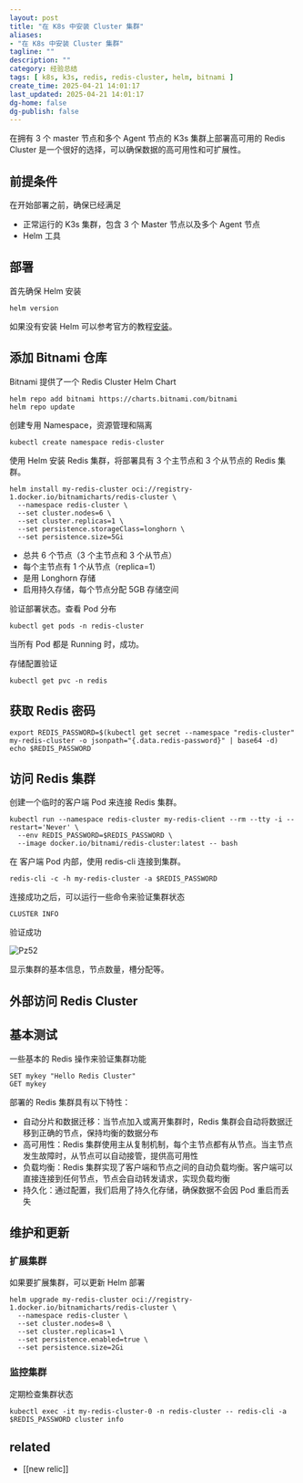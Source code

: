 ```yaml
---
layout: post
title: "在 K8s 中安装 Cluster 集群"
aliases:
- "在 K8s 中安装 Cluster 集群"
tagline: ""
description: ""
category: 经验总结
tags: [ k8s, k3s, redis, redis-cluster, helm, bitnami ]
create_time: 2025-04-21 14:01:17
last_updated: 2025-04-21 14:01:17
dg-home: false
dg-publish: false
---
```


在拥有 3 个 master 节点和多个 Agent 节点的 K3s 集群上部署高可用的 Redis Cluster 是一个很好的选择，可以确保数据的高可用性和可扩展性。

## 前提条件

在开始部署之前，确保已经满足

- 正常运行的 K3s 集群，包含 3 个 Master 节点以及多个 Agent 节点
- Helm 工具

## 部署

首先确保 Helm 安装

```
helm version
```

如果没有安装 Helm 可以参考官方的教程[安装](https://helm.sh/docs/intro/install/)。

## 添加 Bitnami 仓库

Bitnami 提供了一个 Redis Cluster Helm Chart

```
helm repo add bitnami https://charts.bitnami.com/bitnami
helm repo update
```

创建专用 Namespace，资源管理和隔离

```
kubectl create namespace redis-cluster
```

使用 Helm 安装 Redis 集群，将部署具有 3 个主节点和 3 个从节点的 Redis 集群。

```
helm install my-redis-cluster oci://registry-1.docker.io/bitnamicharts/redis-cluster \
  --namespace redis-cluster \
  --set cluster.nodes=6 \
  --set cluster.replicas=1 \
  --set persistence.storageClass=longhorn \
  --set persistence.size=5Gi
```

- 总共 6 个节点（3 个主节点和 3 个从节点）
- 每个主节点有 1 个从节点（replica=1）
- 是用 Longhorn 存储
- 启用持久存储，每个节点分配 5GB 存储空间

验证部署状态。查看 Pod 分布

```
kubectl get pods -n redis-cluster
```

当所有 Pod 都是 Running 时，成功。

存储配置验证

```
kubectl get pvc -n redis
```

## 获取 Redis 密码

```
export REDIS_PASSWORD=$(kubectl get secret --namespace "redis-cluster" my-redis-cluster -o jsonpath="{.data.redis-password}" | base64 -d)
echo $REDIS_PASSWORD
```

## 访问 Redis 集群

创建一个临时的客户端 Pod 来连接 Redis 集群。

```
kubectl run --namespace redis-cluster my-redis-client --rm --tty -i --restart='Never' \
  --env REDIS_PASSWORD=$REDIS_PASSWORD \
  --image docker.io/bitnami/redis-cluster:latest -- bash
```

在 客户端 Pod 内部，使用 redis-cli 连接到集群。

```
redis-cli -c -h my-redis-cluster -a $REDIS_PASSWORD
```

连接成功之后，可以运行一些命令来验证集群状态

```
CLUSTER INFO
```

验证成功

![Pz52](https://photo.einverne.info/images/2025/04/21/Pz52.png)

显示集群的基本信息，节点数量，槽分配等。

## 外部访问 Redis Cluster




## 基本测试

一些基本的 Redis 操作来验证集群功能

```
SET mykey "Hello Redis Cluster"
GET mykey
```

部署的 Redis 集群具有以下特性：

- 自动分片和数据迁移：当节点加入或离开集群时，Redis 集群会自动将数据迁移到正确的节点，保持均衡的数据分布
- 高可用性：Redis 集群使用主从复制机制，每个主节点都有从节点。当主节点发生故障时，从节点可以自动接管，提供高可用性
- 负载均衡：Redis 集群实现了客户端和节点之间的自动负载均衡。客户端可以直接连接到任何节点，节点会自动转发请求，实现负载均衡
- 持久化：通过配置，我们启用了持久化存储，确保数据不会因 Pod 重启而丢失

## 维护和更新

### 扩展集群

如果要扩展集群，可以更新 Helm 部署

```
helm upgrade my-redis-cluster oci://registry-1.docker.io/bitnamicharts/redis-cluster \
  --namespace redis-cluster \
  --set cluster.nodes=8 \
  --set cluster.replicas=1 \
  --set persistence.enabled=true \
  --set persistence.size=2Gi
```

### 监控集群

定期检查集群状态

```
kubectl exec -it my-redis-cluster-0 -n redis-cluster -- redis-cli -a $REDIS_PASSWORD cluster info
```

## related

- [[new relic]]
